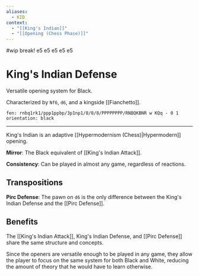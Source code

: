 ```yaml
---
aliases:
  - KID
context:
  - "[[King's Indian]]"
  - "[[Opening (Chess Phase)]]"
---
```


#wip break! e5 e5 e5 e5 e5

# King's Indian Defense

Versatile opening system for Black.

Characterized by `Nf6`, `d6`, and a kingside [[Fianchetto]].

```chesser
fen: rnbq1rk1/ppp1ppbp/3p1np1/8/8/8/PPPPPPPP/RNBQKBNR w KQq - 0 1
orientation: black
```

---

King's Indian is an adaptive [[Hypermodernism (Chess)|Hypermodern]] opening.

**Mirror**: The Black equivalent of [[King's Indian Attack]].

**Consistency**: Can be played in almost any game, regardless of reactions.

## Transpositions

**Pirc Defense**: The pawn on `d6` is the only difference between the King's Indian Defense and the [[Pirc Defense]].

## Benefits

The [[King's Indian Attack]], King's Indian Defense, and [[Pirc Defense]] share the same structure and concepts.

Since the openers are versatile enough to be played in any game, they allow the player to focus on the same system for both Black and White, reducing the amount of theory that he would have to learn otherwise.
